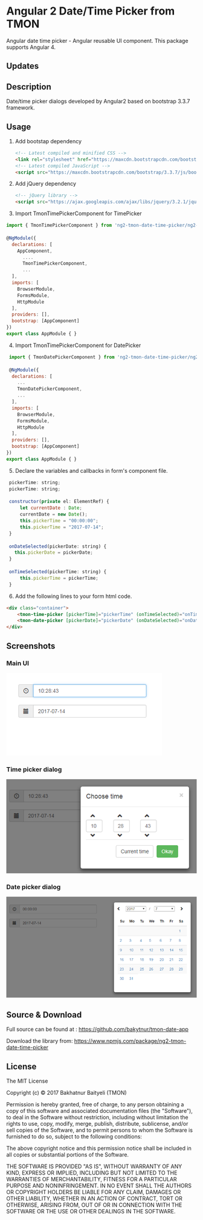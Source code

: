 # Angular 2 Date/Time Picker from TMON
Angular date time picker - Angular reusable UI component. This package supports Angular 4.

## Updates

## Description

Date/time picker dialogs developed by Angular2 based on bootstrap 3.3.7 framework.

## Usage

1. Add bootstap dependency
    ```html
	<!-- Latest compiled and minified CSS -->
    <link rel="stylesheet" href="https://maxcdn.bootstrapcdn.com/bootstrap/3.3.7/css/bootstrap.min.css">
	<!-- Latest compiled JavaScript -->
	<script src="https://maxcdn.bootstrapcdn.com/bootstrap/3.3.7/js/bootstrap.min.js"></script>
	```
2. Add jQuery dependency
    ```html
	<!-- jQuery library -->
	<script src="https://ajax.googleapis.com/ajax/libs/jquery/3.2.1/jquery.min.js"></script>
    ```
3. 	Import TmonTimePickerComponent for TimePicker
```js
import { TmonTimePickerComponent } from 'ng2-tmon-date-time-picker/ng2-tmon-date-time-picker'; 

@NgModule({
  declarations: [
    AppComponent,
      ....
	  TmonTimePickerComponent,
      ...  
  ],
  imports: [
    BrowserModule,
    FormsModule,
    HttpModule
  ],
  providers: [],
  bootstrap: [AppComponent]
})
export class AppModule { }

 ``` 

4. Import TmonTimePickerComponent for DatePicker
```js
 import { TmonDatePickerComponent } from 'ng2-tmon-date-time-picker/ng2-tmon-date-time-picker';

 @NgModule({
  declarations: [
    ...
    TmonDatePickerComponent,
    ...
  ],
  imports: [
    BrowserModule,
    FormsModule,
    HttpModule
  ],
  providers: [],
  bootstrap: [AppComponent]
})
export class AppModule { }

 ```

5. Declare the variables and callbacks in form's component file.
 ```js
  pickerTime: string;
  pickerTime: string;

  constructor(private el: ElementRef) { 
      let currentDate : Date;
      currentDate = new Date();
      this.pickerTime = "00:00:00";
      this.pickerTime = "2017-07-14";
  }

  onDateSelected(pickerDate: string) {
    this.pickerDate = pickerDate;
  }

  onTimeSelected(pickerTime: string) {
	  this.pickerTime = pickerTime;
  }
 ```

6. Add the following lines to your form html code.
```html
<div class="container">
	<tmon-time-picker [pickerTime]="pickerTime" (onTimeSelected)="onTimeSelected($event)"></tmon-time-picker>
	<tmon-date-picker [pickerDate]="pickerDate" (onDateSelected)="onDateSelected($event)"></tmon-date-picker>
</div>
```
  
## Screenshots

### Main UI
![Screenshot](https://github.com/bakytnur/tmon-date-app/blob/master/main_ui.png?raw=true)
### Time picker dialog
![Screenshot](https://github.com/bakytnur/tmon-date-app/blob/master/time_picker.png?raw=true)
### Date picker dialog
![Screenshot](https://github.com/bakytnur/tmon-date-app/blob/master/date_picker.png?raw=true)

## Source & Download
Full source can be found at : https://github.com/bakytnur/tmon-date-app

Download the library from: https://www.npmjs.com/package/ng2-tmon-date-time-picker

## License

The MIT License

Copyright (c) © 2017 Bakhatnur Baityeli (TMON)

Permission is hereby granted, free of charge, to any person obtaining a copy
of this software and associated documentation files (the "Software"), to deal
in the Software without restriction, including without limitation the rights
to use, copy, modify, merge, publish, distribute, sublicense, and/or sell
copies of the Software, and to permit persons to whom the Software is
furnished to do so, subject to the following conditions:

The above copyright notice and this permission notice shall be included in
all copies or substantial portions of the Software.

THE SOFTWARE IS PROVIDED "AS IS", WITHOUT WARRANTY OF ANY KIND, EXPRESS OR
IMPLIED, INCLUDING BUT NOT LIMITED TO THE WARRANTIES OF MERCHANTABILITY,
FITNESS FOR A PARTICULAR PURPOSE AND NONINFRINGEMENT. IN NO EVENT SHALL THE
AUTHORS OR COPYRIGHT HOLDERS BE LIABLE FOR ANY CLAIM, DAMAGES OR OTHER
LIABILITY, WHETHER IN AN ACTION OF CONTRACT, TORT OR OTHERWISE, ARISING FROM,
OUT OF OR IN CONNECTION WITH THE SOFTWARE OR THE USE OR OTHER DEALINGS IN
THE SOFTWARE.
